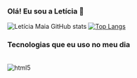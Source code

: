 ### Olá! Eu sou a Letícia 👋

![Letícia Maia GitHub stats](https://github-readme-stats.vercel.app/api?username=lelemaiac&show_icons=true&theme=tokyonight)
[![Top Langs](https://github-readme-stats.vercel.app/api/top-langs/?username=lelemaiac&langs_count=8)](https://github.com/anuraghazra/github-readme-stats)

### Tecnologias que eu uso no meu dia

<div style="display: inline_block"></br>

<img align="center" alt="html5" src="https://img.shields.io/badge/Python-3776AB?style=for-the-badge&logo=python&logoColor=white">

</div>
